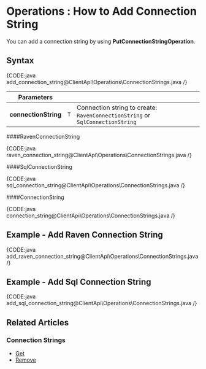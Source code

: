﻿# Operations : How to Add Connection String

You can add a connection string by using **PutConnectionStringOperation**.

## Syntax

{CODE:java add_connection_string@ClientApi\Operations\ConnectionStrings.java /}

| Parameters | | |
| ------------- | ----- | ---- |
| **connectionString** | `T` | Connection string to create: `RavenConnectionString` or `SqlConnectionString` |

####RavenConnectionString 

{CODE:java raven_connection_string@ClientApi\Operations\ConnectionStrings.java /}

####SqlConnectionString

{CODE:java sql_connection_string@ClientApi\Operations\ConnectionStrings.java /}

####ConnectionString

{CODE:java connection_string@ClientApi\Operations\ConnectionStrings.java /}

## Example - Add Raven Connection String

{CODE:java add_raven_connection_string@ClientApi\Operations\ConnectionStrings.java /}

## Example - Add Sql Connection String

{CODE:java add_sql_connection_string@ClientApi\Operations\ConnectionStrings.java /}

## Related Articles

### Connection Strings

- [Get](../../../../client-api/operations/maintenance/connection-strings/get-connection-string)
- [Remove](../../../../client-api/operations/maintenance/connection-strings/remove-connection-string)
